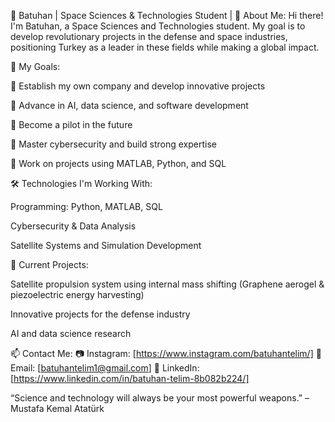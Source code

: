 🚀 Batuhan | Space Sciences & Technologies Student |
🔭 About Me:
Hi there! I'm Batuhan, a Space Sciences and Technologies student. My goal is to develop revolutionary projects in the defense and space industries, positioning Turkey as a leader in these fields while making a global impact.

🎯 My Goals:

🔹 Establish my own company and develop innovative projects

🔹 Advance in AI, data science, and software development

🔹 Become a pilot in the future

🔹 Master cybersecurity and build strong expertise

🔹 Work on projects using MATLAB, Python, and SQL

🛠️ Technologies I'm Working With:

Programming: Python, MATLAB, SQL

Cybersecurity & Data Analysis

Satellite Systems and Simulation Development

📌 Current Projects:

Satellite propulsion system using internal mass shifting (Graphene aerogel & piezoelectric energy harvesting)

Innovative projects for the defense industry

AI and data science research

📫 Contact Me:
📷 Instagram: [https://www.instagram.com/batuhantelim/]
📧 Email: [batuhantelim1@gmail.com]
🔗 LinkedIn: [https://www.linkedin.com/in/batuhan-telim-8b082b224/]

“Science and technology will always be your most powerful weapons.” – Mustafa Kemal Atatürk

